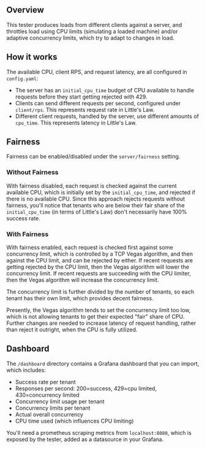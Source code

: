 ## Overview

This tester produces loads from different clients against a server, and throttles load using CPU limits (simulating a loaded machine) and/or adaptive concurrency limits, which try to adapt to changes in load.

## How it works

The available CPU, client RPS, and request latency, are all configured in `config.yaml`:
 
- The server has an `initial_cpu_time` budget of CPU available to handle requests before they start getting rejected with 429.
- Clients can send different requests per second, configured under `client/rps`. This represents request rate in Little's Law.
- Different client requests, handled by the server, use different amounts of `cpu_time`. This represents latency in Little's Law.

## Fairness

Fairness can be enabled/disabled under the `server/fairness` setting. 

### Without Fairness

With fairness disabled, each request is checked against the current available CPU, which is initially set by the `initial_cpu_time`, and rejected if there is no available CPU. Since this approach rejects requests without fairness, you'll notice that tenants who are below their fair share of the `initial_cpu_time` (in terms of Little's Law) don't necessarily have 100% success rate.

### With Fairness

With fairness enabled, each request is checked first against some concurrency limit, which is controlled by a TCP Vegas algorithm, and then against the CPU limit, and can be rejected by either. If recent requests are getting rejected by the CPU limit, then the Vegas algorithm will lower the concurrency limit. If recent requests are succeeding with the CPU limiter, then the Vegas algorithm will increase the concurrency limit.

The concurrency limit is further divided by the number of tenants, so each tenant has their own limit, which provides decent fairness.

Presently, the Vegas algorithm tends to set the concurrency limit too low, which is not allowing tenants to get their expected "fair" share of CPU. Further changes are needed to increase latency of request handling, rather than reject it outright, when the CPU is fully utilized.

## Dashboard

The `/dashboard` directory contains a Grafana dashboard that you can import, which includes:

- Success rate per tenant
- Responses per second: 200=success, 429=cpu limited, 430=concurrency limited
- Concurrency limit usage per tenant
- Concurrency limits per tenant
- Actual overall concurrency
- CPU time used (which influences CPU limiting)

You'll need a prometheus scraping metrics from `localhost:8080`, which is exposed by the tester, added as a datasource in your Grafana.